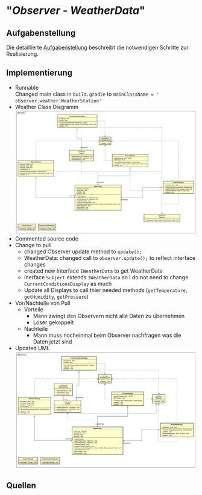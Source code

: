 

# "*Observer - WeatherData*"

## Aufgabenstellung
Die detaillierte [Aufgabenstellung](TASK.md) beschreibt die notwendigen Schritte zur Realisierung.

## Implementierung
* Runnable  
    Changed main class in `build.gradle` to `mainClassName = ' observer.weather.WeatherStation'`
* Weather Class Diagramm
    ![WeatherClassDiagramm](assets/WeatherClassDiagramm.svg)
* Commented source code
* Change to pull
    * changed Observer update method to `update();`
    * WeatherData: changed call to `observer.update();` to reflect interface changes
    * created new Interface `IWeatherData` to get WeatherData
    * inerface `Subject` extends `IWeatherData` so I do not need to change `CurrentConditionsDisplay` as much
    * Update all Displays to call thier needed methods (`getTemperature`, `getHumidity`, `getPressure`)
* Vor/Nachteile von Pull
    * Vorteile
        * Mann zwingt den Observern nicht alle Daten zu übernehmen
        * Loser gekoppelt
    * Nachteile
        * Mann muss nocheinmal beim Observer nachfragen was die Daten jetzt sind
* Updated UML
    ![PullClassDiagram](assets/PullClassDiagram.svg)

## Quellen
